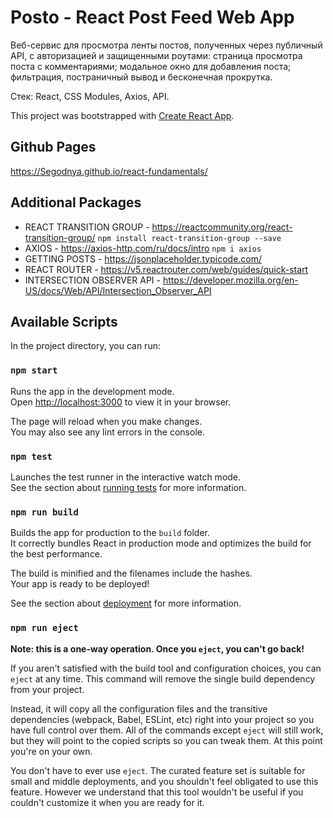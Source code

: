 # Posto - React Post Feed Web App

Веб-сервис для просмотра ленты постов, полученных через публичный API, с авторизацией и защищенными роутами: страница просмотра поста с комментариями; модальное окно для добавления поста; фильтрация, постраничный вывод и бесконечная прокрутка.

Стек: React, CSS Modules, Axios, API.

This project was bootstrapped with [Create React App](https://github.com/facebook/create-react-app).

## Github Pages

https://Segodnya.github.io/react-fundamentals/

## Additional Packages

- REACT TRANSITION GROUP - https://reactcommunity.org/react-transition-group/
  `npm install react-transition-group --save`
- AXIOS - https://axios-http.com/ru/docs/intro
  `npm i axios`
- GETTING POSTS - https://jsonplaceholder.typicode.com/
- REACT ROUTER - https://v5.reactrouter.com/web/guides/quick-start
- INTERSECTION OBSERVER API - https://developer.mozilla.org/en-US/docs/Web/API/Intersection_Observer_API

## Available Scripts

In the project directory, you can run:

### `npm start`

Runs the app in the development mode.\
Open [http://localhost:3000](http://localhost:3000) to view it in your browser.

The page will reload when you make changes.\
You may also see any lint errors in the console.

### `npm test`

Launches the test runner in the interactive watch mode.\
See the section about [running tests](https://facebook.github.io/create-react-app/docs/running-tests) for more information.

### `npm run build`

Builds the app for production to the `build` folder.\
It correctly bundles React in production mode and optimizes the build for the best performance.

The build is minified and the filenames include the hashes.\
Your app is ready to be deployed!

See the section about [deployment](https://facebook.github.io/create-react-app/docs/deployment) for more information.

### `npm run eject`

**Note: this is a one-way operation. Once you `eject`, you can't go back!**

If you aren't satisfied with the build tool and configuration choices, you can `eject` at any time. This command will remove the single build dependency from your project.

Instead, it will copy all the configuration files and the transitive dependencies (webpack, Babel, ESLint, etc) right into your project so you have full control over them. All of the commands except `eject` will still work, but they will point to the copied scripts so you can tweak them. At this point you're on your own.

You don't have to ever use `eject`. The curated feature set is suitable for small and middle deployments, and you shouldn't feel obligated to use this feature. However we understand that this tool wouldn't be useful if you couldn't customize it when you are ready for it.

